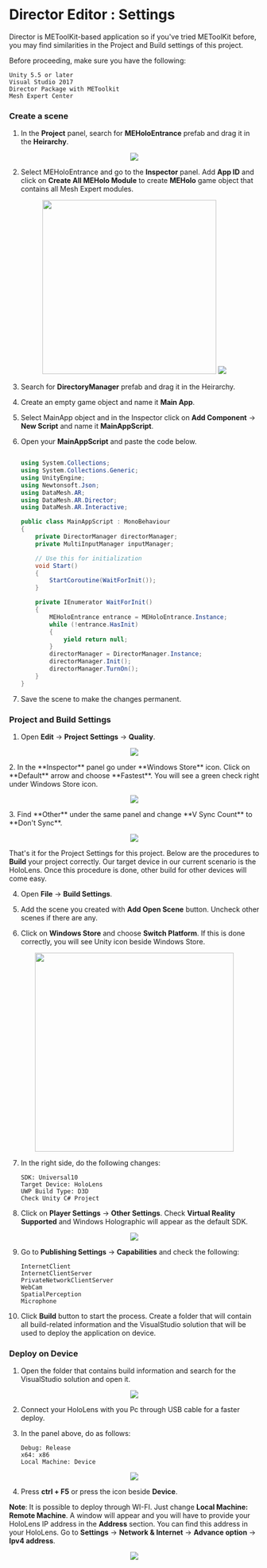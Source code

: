 # Director Editor : Settings 

Director is METoolKit-based application so if you've tried METoolKit before, you may find similarities in the Project and Build settings of this project. 

Before proceeding, make sure you have the following: 

```
Unity 5.5 or later
Visual Studio 2017
Director Package with METoolkit
Mesh Expert Center
```

### Create a scene

1. In the **Project** panel, search for **MEHoloEntrance** prefab and drag it in the **Heirarchy**. 
<p align="center">
<img src="https://user-images.githubusercontent.com/26377727/32528888-5c3af0dc-c470-11e7-8e90-5d65fc6612d3.png">
</p>

2. Select MEHoloEntrance and go to the **Inspector** panel.  Add **App ID** and click on **Create All MEHolo Module** to create **MEHolo** game object that contains all Mesh Expert modules. 
<p align="center">
<img src="https://user-images.githubusercontent.com/26377727/32528890-5ca33b9c-c470-11e7-9e38-171c28943547.png" height="350">
<img src="https://user-images.githubusercontent.com/26377727/32528889-5c6da478-c470-11e7-8753-d9606084f104.png">
</p>

3. Search for **DirectoryManager** prefab and drag it in the Heirarchy. 

4. Create an empty game object and name it **Main App**. 

5. Select MainApp object and in the Inspector click on **Add Component** -> **New Script** and name it **MainAppScript**.

6. Open your **MainAppScript** and paste the code below.

   ```c#

   using System.Collections;
   using System.Collections.Generic;
   using UnityEngine;
   using Newtonsoft.Json;
   using DataMesh.AR;
   using DataMesh.AR.Director;
   using DataMesh.AR.Interactive;

   public class MainAppScript : MonoBehaviour
   {
       private DirectorManager directorManager;
       private MultiInputManager inputManager;

       // Use this for initialization
       void Start()
       {
           StartCoroutine(WaitForInit());
       }

       private IEnumerator WaitForInit()
       {
           MEHoloEntrance entrance = MEHoloEntrance.Instance;
           while (!entrance.HasInit)
           {
               yield return null;
           }
           directorManager = DirectorManager.Instance;
           directorManager.Init();
           directorManager.TurnOn();
       }
   }
   ```

7. Save the scene to make the changes permanent. 

### Project and Build Settings

1. Open **Edit** -> **Project Settings** -> **Quality**.
<p align="center">
<img src="https://user-images.githubusercontent.com/26377727/32528870-58ad052c-c470-11e7-9522-2ba7f9ea1d6d.png">
</p>
2. In the **Inspector** panel go under **Windows Store** icon. Click on **Default** arrow and choose **Fastest**. You will see a green check right under Windows Store icon. 
<p align="center">
<img src="https://user-images.githubusercontent.com/26377727/32528871-5911faf4-c470-11e7-9a3d-3ceec20535e3.png">
</p>
3. Find **Other** under the same panel and change **V Sync Count** to **Don't Sync**. 
<p align="center">
<img src="https://user-images.githubusercontent.com/26377727/32528872-5965db56-c470-11e7-9c98-27aa0537cb03.png">
</p>

That's it for the Project Settings for this project. Below are the procedures to **Build** your project correctly. Our target device in our current scenario is the HoloLens. Once this procedure is done, other build for other devices will come easy. 

4. Open **File** -> **Build Settings**.

5. Add the scene you created with **Add Open Scene** button. Uncheck other scenes if there are any. 

6. Click on **Windows Store** and choose **Switch Platform**. If this is done correctly, you will see Unity icon beside Windows Store. 
<p align="center">
<img src="https://user-images.githubusercontent.com/26377727/32528874-599b8120-c470-11e7-8bbc-c6ea7a202f1e.png" width="400">
</p>

7. In the right side, do the following changes: 

   ```
   SDK: Universal10
   Target Device: HoloLens
   UWP Build Type: D3D
   Check Unity C# Project
   ```

8. Click on **Player Settings** -> **Other Settings**. Check **Virtual Reality Supported** and Windows Holographic will appear as the default SDK. 
<p align="center">
<img src="https://user-images.githubusercontent.com/26377727/32528882-5aea0a6a-c470-11e7-9cfe-aa1bfbe3b395.png">
</p>

9. Go to **Publishing Settings** -> **Capabilities** and check the following:

   ```
   InternetClient
   InternetClientServer
   PrivateNetworkClientServer
   WebCam
   SpatialPerception
   Microphone
   ```

10. Click **Build** button to start the process. Create a folder that will contain all build-related information and the VisualStudio solution that will be used to deploy the application on device. 

### Deploy on Device

1. Open the folder that contains build information and search for the VisualStudio solution and open it. 
<p align="center">
<img src="https://user-images.githubusercontent.com/26377727/32528883-5b20fe80-c470-11e7-9c9f-eefa304f7e41.png">
</p>

2. Connect your HoloLens with you Pc through USB cable for a faster deploy. 

3. In the panel above, do as follows: 

   ```
   Debug: Release
   x64: x86
   Local Machine: Device
   ```
<p align="center">
<img src="https://user-images.githubusercontent.com/26377727/32528884-5b54af50-c470-11e7-8822-0d68465e7451.png">
</p>

4. Press **ctrl + F5** or press the icon beside **Device**.

**Note**: It is possible to deploy through WI-FI. Just change **Local Machine: Remote Machine**. A window will appear and you will have to provide your HoloLens IP address in the **Address** section. You can find this address in your HoloLens. Go to **Settings** -> **Network & Internet** -> **Advance option** -> **Ipv4 address**.
<p align="center">
<img src="https://user-images.githubusercontent.com/26377727/32528885-5b966576-c470-11e7-81e8-223db0bd0847.png">
</p>
